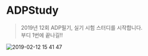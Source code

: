 # ADPStudy


> 2019년 12회 ADP필기, 실기 시험 스터디를 시작합니다.  
> 부디 1번에 끝나길!!


![2019-02-12 15 41 47](https://user-images.githubusercontent.com/34496143/52616727-d30c6b00-2edc-11e9-8d46-bbe512cd9f54.png)
